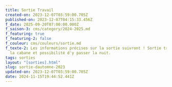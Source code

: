 ```yaml
---
title: Sortie Travail
created-on: 2023-12-07T03:59:00.705Z
published-on: 2023-12-07T04:15:33.456Z
f_date: 2025-09-20T07:00:00.000Z
f_saison-3: cms/category/2024-2025.md
f_featuring: true
f_featuring-2: false
f_couleur: cms/couleurs/sortie.md
f_texte-2: Les informations précises sur la sortie suivront ! Sortie travail à
  la cabane et possibilité d'y passer la nuit.
tags: sorties
layout: "[sorties].html"
slug: sortie-dautomne-2023
updated-on: 2023-12-07T03:59:00.705Z
date: 2024-11-15T19:44:52.441Z
---
```

